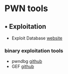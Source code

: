 
# PWN tools
## • Exploitation
- Exploit Database [website](https://www.exploit-db.com/)
### binary exploitation tools
- pwndbg [github](https://github.com/pwndbg/pwndbg)
- GEF [github](https://github.com/hugsy/gef)
